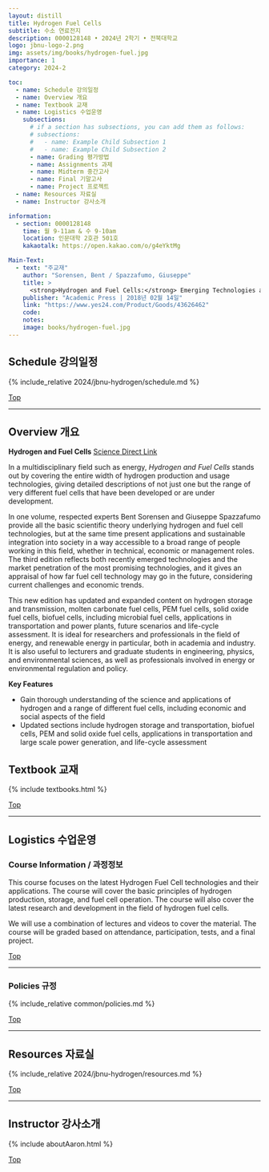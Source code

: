 ```yaml
---
layout: distill
title: Hydrogen Fuel Cells
subtitle: 수소 연료전지
description: 0000128148 • 2024년 2학기 • 전북대학교
logo: jbnu-logo-2.png
img: assets/img/books/hydrogen-fuel.jpg
importance: 1
category: 2024-2

toc:
  - name: Schedule 강의일정
  - name: Overview 개요
  - name: Textbook 교재
  - name: Logistics 수업운영
    subsections:
      # if a section has subsections, you can add them as follows:
      # subsections:
      #   - name: Example Child Subsection 1
      #   - name: Example Child Subsection 2
      - name: Grading 평가방법
      - name: Assignments 과제
      - name: Midterm 중간고사
      - name: Final 기말고사
      - name: Project 프로젝트
  - name: Resources 자료실
  - name: Instructor 강사소개

information:
  - section: 0000128148
    time: 월 9-11am & 수 9-10am
    location: 인문대학 2호관 501호
    kakaotalk: https://open.kakao.com/o/g4eYktMg

Main-Text:
  - text: "주교재"
    author: "Sorensen, Bent / Spazzafumo, Giuseppe"
    title: >
      <strong>Hydrogen and Fuel Cells:</strong> Emerging Technologies and Applications
    publisher: "Academic Press | 2018년 02월 14일"
    link: "https://www.yes24.com/Product/Goods/43626462"
    code:
    notes:
    image: books/hydrogen-fuel.jpg
---
```


## Schedule 강의일정

{% include_relative 2024/jbnu-hydrogen/schedule.md %}

<a class="btncv" href="#">Top</a>

---

## Overview 개요

<strong>Hydrogen and Fuel Cells</strong> <a href="https://www.sciencedirect.com/book/9780081007082/hydrogen-and-fuel-cells">Science Direct Link</a>

In a multidisciplinary field such as energy, _Hydrogen and Fuel Cells_ stands out by covering the entire width of hydrogen production and usage technologies, giving detailed descriptions of not just one but the range of very different fuel cells that have been developed or are under development.

In one volume, respected experts Bent Sorensen and Giuseppe Spazzafumo provide all the basic scientific theory underlying hydrogen and fuel cell technologies, but at the same time present applications and sustainable integration into society in a way accessible to a broad range of people working in this field, whether in technical, economic or management roles. The third edition reflects both recently emerged technologies and the market penetration of the most promising technologies, and it gives an appraisal of how far fuel cell technology may go in the future, considering current challenges and economic trends.

This new edition has updated and expanded content on hydrogen storage and transmission, molten carbonate fuel cells, PEM fuel cells, solid oxide fuel cells, biofuel cells, including microbial fuel cells, applications in transportation and power plants, future scenarios and life-cycle assessment. It is ideal for researchers and professionals in the field of energy, and renewable energy in particular, both in academia and industry. It is also useful to lecturers and graduate students in engineering, physics, and environmental sciences, as well as professionals involved in energy or environmental regulation and policy.

**Key Features**

* Gain thorough understanding of the science and applications of hydrogen and a range of different fuel cells, including economic and social aspects of the field
* Updated sections include hydrogen storage and transportation, biofuel cells, PEM and solid oxide fuel cells, applications in transportation and large scale power generation, and life-cycle assessment

## Textbook 교재

{% include textbooks.html %}

<a class="btncv" href="#">Top</a>

---

## Logistics 수업운영

### Course Information / 과정정보

This course focuses on the latest Hydrogen Fuel Cell technologies and their applications. The course will cover the basic principles of hydrogen production, storage, and fuel cell operation. The course will also cover the latest research and development in the field of hydrogen fuel cells.

We will use a combination of lectures and videos to cover the material. The course will be graded based on attendance, participation, tests, and a final project.

<a class="btncv" href="#">Top</a>

---

### Policies 규정

{% include_relative common/policies.md %}

<a class="btncv" href="#">Top</a>

---

## Resources 자료실

{% include_relative 2024/jbnu-hydrogen/resources.md %}

<a class="btncv" href="#">Top</a>

---

## Instructor 강사소개

{% include aboutAaron.html %}

<a class="btncv" href="#">Top</a>
